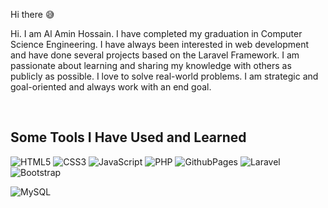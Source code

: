 Hi there 😅  
  

Hi. I am Al Amin Hossain. I have completed my graduation in Computer Science Engineering. I have always been interested in web development and have done several projects based on the Laravel Framework. I am passionate about learning and sharing my knowledge with others as publicly as possible. I love to solve real-world problems. I am strategic and goal-oriented and always work with an end goal.  
  

<br/>  


## Some Tools I Have Used and Learned

![HTML5](https://img.shields.io/badge/html5-%23E34F26.svg?style=for-the-badge&logo=html5&logoColor=white)
![CSS3](https://img.shields.io/badge/css3-%231572B6.svg?style=for-the-badge&logo=css3&logoColor=white) 
![JavaScript](https://img.shields.io/badge/javascript-%23323330.svg?style=for-the-badge&logo=javascript&logoColor=%23F7DF1E) 
![PHP](https://img.shields.io/badge/php-%23777BB4.svg?style=for-the-badge&logo=php&logoColor=white) 
![GithubPages](https://img.shields.io/badge/github%20pages-121013?style=for-the-badge&logo=github&logoColor=white) 
![Laravel](https://img.shields.io/badge/laravel-%23FF2D20.svg?style=for-the-badge&logo=laravel&logoColor=white)
![Bootstrap](https://img.shields.io/badge/bootstrap-%238511FA.svg?style=for-the-badge&logo=bootstrap&logoColor=white) 
<!--![Apache](https://img.shields.io/badge/apache-%23D42029.svg?style=for-the-badge&logo=apache&logoColor=white) -->
![MySQL](https://img.shields.io/badge/mysql-%2300000f.svg?style=for-the-badge&logo=mysql&logoColor=white) 
<!--![Canva](https://img.shields.io/badge/Canva-%2300C4CC.svg?style=for-the-badge&logo=Canva&logoColor=white)-->


  


